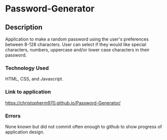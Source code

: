 # Password-Generator

## Description
Application to make a random password using the user's preferences between 8-128 characters. User can select if they would like special characters, numbers, uppercase and/or lower case characters in their password.

### Technology Used
HTML, CSS, and Javascript.

### Link to application
https://christopherm970.github.io/Password-Generator/

### Errors
None known but did not commit often enough to github to show progress of application design.
